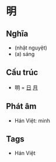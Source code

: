 # 明

## Nghĩa

* (nhật nguyệt)
* (a) sáng

## Cấu trúc
* 明 = [日](日.md) [月](月.md)

## Phát âm

* Hán Việt: minh

## Tags
* Hán Việt

<script>window.HANZI_FIELD='明';</script>
